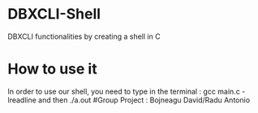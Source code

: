 # DBXCLI-Shell
DBXCLI functionalities by creating a  shell in C 
# How to use it 
In order to use our shell, you need to type in the terminal : gcc main.c -lreadline and then ./a.out
#Group Project : Bojneagu David/Radu Antonio

